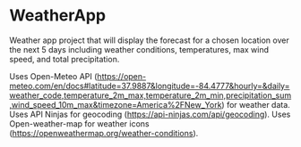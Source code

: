 # WeatherApp

Weather app project that will display the forecast for a chosen location over the next 5 days including weather conditions, temperatures, max wind speed, and total precipitation.

Uses Open-Meteo API (https://open-meteo.com/en/docs#latitude=37.9887&longitude=-84.4777&hourly=&daily=weather_code,temperature_2m_max,temperature_2m_min,precipitation_sum,wind_speed_10m_max&timezone=America%2FNew_York) for weather data.
Uses API Ninjas for geocoding (https://api-ninjas.com/api/geocoding).
Uses Open-weather-map for weather icons (https://openweathermap.org/weather-conditions).
